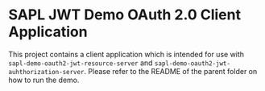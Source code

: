 # SAPL JWT Demo OAuth 2.0 Client Application

This project contains a client application which is intended for use with `sapl-demo-oauth2-jwt-resource-server` 
and `sapl-demo-oauth2-jwt-auhthorization-server`. Please refer to the README of the parent folder on 
how to run the demo.

